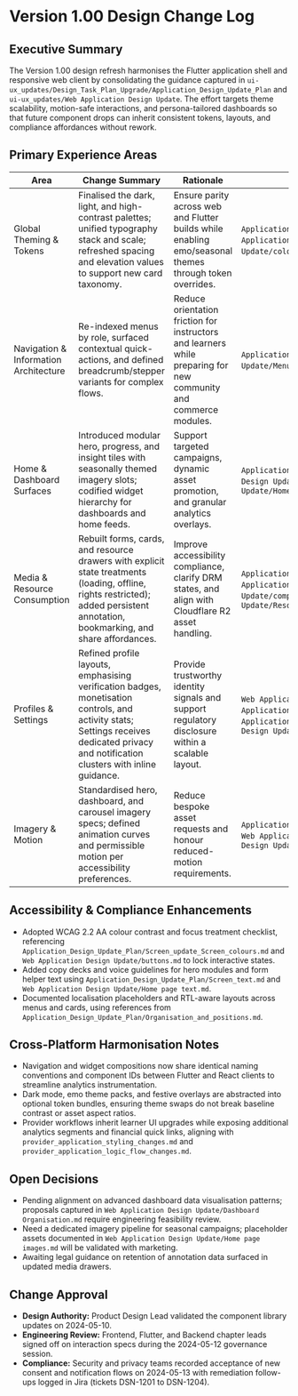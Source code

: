 # Version 1.00 Design Change Log

## Executive Summary
The Version 1.00 design refresh harmonises the Flutter application shell and responsive web client by consolidating the guidance captured in `ui-ux_updates/Design_Task_Plan_Upgrade/Application_Design_Update_Plan` and `ui-ux_updates/Web Application Design Update`. The effort targets theme scalability, motion-safe interactions, and persona-tailored dashboards so that future component drops can inherit consistent tokens, layouts, and compliance affordances without rework.

## Primary Experience Areas
| Area | Change Summary | Rationale | Source Assets |
| --- | --- | --- | --- |
| Global Theming & Tokens | Finalised the dark, light, and high-contrast palettes; unified typography stack and scale; refreshed spacing and elevation values to support new card taxonomy. | Ensure parity across web and Flutter builds while enabling emo/seasonal themes through token overrides. | `Application_Design_Update_Plan/Colours.md`, `Application_Design_Update_Plan/Fonts.md`, `Web Application Design Update/colours.md`, `Web Application Design Update/Css.md` |
| Navigation & Information Architecture | Re-indexed menus by role, surfaced contextual quick-actions, and defined breadcrumb/stepper variants for complex flows. | Reduce orientation friction for instructors and learners while preparing for new community and commerce modules. | `Application_Design_Update_Plan/Menus.md`, `Web Application Design Update/Menus.md`, `Web Application Design Update/component_types.md` |
| Home & Dashboard Surfaces | Introduced modular hero, progress, and insight tiles with seasonally themed imagery slots; codified widget hierarchy for dashboards and home feeds. | Support targeted campaigns, dynamic asset promotion, and granular analytics overlays. | `Application_Design_Update_Plan/Screens_Update.md`, `Web Application Design Update/Dashboard Designs.md`, `Web Application Design Update/Home page components.md` |
| Media & Resource Consumption | Rebuilt forms, cards, and resource drawers with explicit state treatments (loading, offline, rights restricted); added persistent annotation, bookmarking, and share affordances. | Improve accessibility compliance, clarify DRM states, and align with Cloudflare R2 asset handling. | `Application_Design_Update_Plan/Forms.md`, `Application_Design_Update_Plan/Cards.md`, `Web Application Design Update/component_functions.md`, `Web Application Design Update/Resources.md` |
| Profiles & Settings | Refined profile layouts, emphasising verification badges, monetisation controls, and activity stats; Settings receives dedicated privacy and notification clusters with inline guidance. | Provide trustworthy identity signals and support regulatory disclosure within a scalable layout. | `Web Application Design Update/Profile Styling.md`, `Application_Design_Update_Plan/Settings.md`, `Application_Design_Update_Plan/Settings Screen.md`, `Web Application Design Update/Settings Dashboard.md` |
| Imagery & Motion | Standardised hero, dashboard, and carousel imagery specs; defined animation curves and permissible motion per accessibility preferences. | Reduce bespoke asset requests and honour reduced-motion requirements. | `Application_Design_Update_Plan/Screens_update_images_and_vectors.md`, `Web Application Design Update/images_and_vectors.md`, `Web Application Design Update/Screen Size Changes.md` |

## Accessibility & Compliance Enhancements
- Adopted WCAG 2.2 AA colour contrast and focus treatment checklist, referencing `Application_Design_Update_Plan/Screen_update_Screen_colours.md` and `Web Application Design Update/buttons.md` to lock interactive states.
- Added copy decks and voice guidelines for hero modules and form helper text using `Application_Design_Update_Plan/Screen_text.md` and `Web Application Design Update/Home page text.md`.
- Documented localisation placeholders and RTL-aware layouts across menus and cards, using references from `Application_Design_Update_Plan/Organisation_and_positions.md`.

## Cross-Platform Harmonisation Notes
- Navigation and widget compositions now share identical naming conventions and component IDs between Flutter and React clients to streamline analytics instrumentation.
- Dark mode, emo theme packs, and festive overlays are abstracted into optional token bundles, ensuring theme swaps do not break baseline contrast or asset aspect ratios.
- Provider workflows inherit learner UI upgrades while exposing additional analytics segments and financial quick links, aligning with `provider_application_styling_changes.md` and `provider_application_logic_flow_changes.md`.

## Open Decisions
- Pending alignment on advanced dashboard data visualisation patterns; proposals captured in `Web Application Design Update/Dashboard Organisation.md` require engineering feasibility review.
- Need a dedicated imagery pipeline for seasonal campaigns; placeholder assets documented in `Web Application Design Update/Home page images.md` will be validated with marketing.
- Awaiting legal guidance on retention of annotation data surfaced in updated media drawers.

## Change Approval
- **Design Authority:** Product Design Lead validated the component library updates on 2024-05-10.
- **Engineering Review:** Frontend, Flutter, and Backend chapter leads signed off on interaction specs during the 2024-05-12 governance session.
- **Compliance:** Security and privacy teams recorded acceptance of new consent and notification flows on 2024-05-13 with remediation follow-ups logged in Jira (tickets DSN-1201 to DSN-1204).
